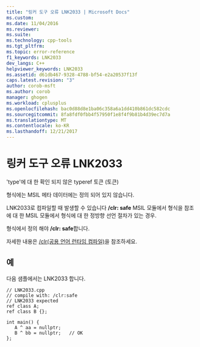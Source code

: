 ```yaml
---
title: "링커 도구 오류 LNK2033 | Microsoft Docs"
ms.custom: 
ms.date: 11/04/2016
ms.reviewer: 
ms.suite: 
ms.technology: cpp-tools
ms.tgt_pltfrm: 
ms.topic: error-reference
f1_keywords: LNK2033
dev_langs: C++
helpviewer_keywords: LNK2033
ms.assetid: d61db467-9328-4788-bf54-e2a20537f13f
caps.latest.revision: "3"
author: corob-msft
ms.author: corob
manager: ghogen
ms.workload: cplusplus
ms.openlocfilehash: bac0d88d8e1ba06c358a6a1dd410b861dc582cdc
ms.sourcegitcommit: 8fa8fdf0fbb4f57950f1e8f4f9b81b4d39ec7d7a
ms.translationtype: MT
ms.contentlocale: ko-KR
ms.lasthandoff: 12/21/2017
---
```

# <a name="linker-tools-error-lnk2033"></a>링커 도구 오류 LNK2033
'type'에 대 한 확인 되지 않은 typeref 토큰 (토큰)  
  
 형식에는 MSIL 메타 데이터에는 정의 되어 있지 않습니다.  
  
 LNK2033로 컴파일할 때 발생할 수 있습니다 **/clr: safe** MSIL 모듈에서 형식을 참조에 대 한 MSIL 모듈에서 형식에 대 한 정방향 선언 절차가 있는 경우.  
  
 형식에서 정의 해야 **/clr: safe**합니다.  
  
 자세한 내용은 [/clr(공용 언어 런타임 컴파일)](../../build/reference/clr-common-language-runtime-compilation.md)을 참조하세요.  
  
## <a name="example"></a>예  
 다음 샘플에서는 LNK2033 합니다.  
  
```  
// LNK2033.cpp  
// compile with: /clr:safe  
// LNK2033 expected  
ref class A;  
ref class B {};  
  
int main() {  
   A ^ aa = nullptr;  
   B ^ bb = nullptr;   // OK  
};  
```